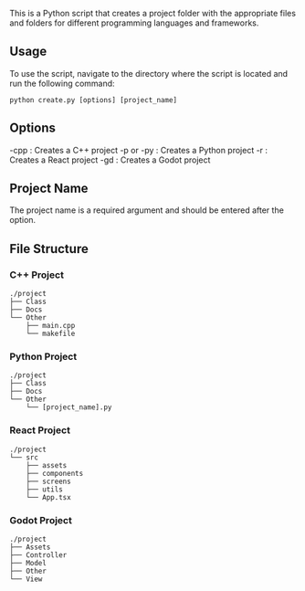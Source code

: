 This is a Python script that creates a project folder with the appropriate files and folders for different programming languages and frameworks.

## Usage
To use the script, navigate to the directory where the script is located and run the following command:

```
python create.py [options] [project_name]
```
## Options
-cpp
: Creates a C++ project
-p
 or 
-py
: Creates a Python project
-r
: Creates a React project
-gd
: Creates a Godot project
## Project Name
The project name is a required argument and should be entered after the option.

## File Structure
### C++ Project
```
./project
├── Class
├── Docs
└── Other
    ├── main.cpp
    └── makefile
```

### Python Project
```
./project
├── Class
├── Docs
└── Other
    └── [project_name].py
```
### React Project
```
./project
└── src
    ├── assets
    ├── components
    ├── screens
    ├── utils
    └── App.tsx
```
### Godot Project
```
./project
├── Assets
├── Controller
├── Model
├── Other
└── View
```